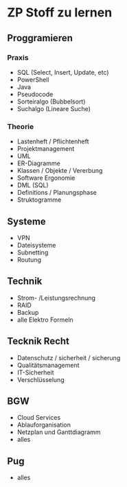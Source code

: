 # ZP Stoff zu lernen


## Proggramieren

### Praxis

- SQL (Select, Insert, Update, etc)
- PowerShell 
- Java
- Pseudocode
- Sorteiralgo (Bubbelsort)
- Suchalgo (Lineare Suche)

### Theorie

- Lastenheft / Pflichtenheft
- Projektmanagement
- UML
- ER-Diagramme
- Klassen / Objekte / Vererbung
- Software Ergonomie
- DML (SQL)
- Definitions / Planungsphase
- Struktogramme

## Systeme 

- VPN
- Dateisysteme
- Subnetting
- Routung


## Technik

- Strom- /Leistungsrechnung
- RAID
- Backup
- alle Elektro Formeln 

## Tecknik Recht

- Datenschutz / sicherheit / sicherung
- Qualitätsmanagement
- IT-Sicherheit
- Verschlüsselung

## BGW 

- Cloud Services
- Ablauforganisation
- Netzplan und Ganttdiagramm
- alles

## Pug

- alles
